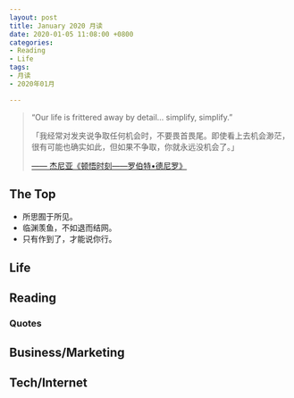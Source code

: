 ```yaml
---
layout: post
title: January 2020 月读
date: 2020-01-05 11:08:00 +0800
categories:
- Reading
- Life
tags:
- 月读
- 2020年01月

---
```


<blockquote class="blockquote-center">
<p>“Our life is frittered away by detail… simplify, simplify.”</p>
<p>「我经常对发夹说争取任何机会时，不要畏首畏尾。即使看上去机会渺茫，很有可能也确实如此，但如果不争取，你就永远没机会了。」</p>
<a href="https://v.qq.com/x/page/y0374gjii4x.html" tatget"_blank"><p>—— 杰尼亚《顿悟时刻——罗伯特•德尼罗》</p></a>
</blockquote>

## The Top

- 所思囿于所见。
- 临渊羡鱼，不如退而结网。
- 只有作到了，才能说你行。

## Life


## Reading



### Quotes



## Business/Marketing



## Tech/Internet



